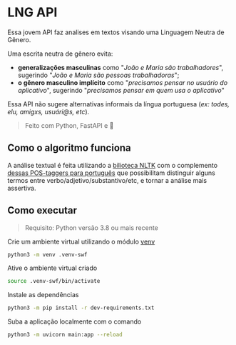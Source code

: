 # LNG API

Essa jovem API faz analises em textos visando uma Linguagem Neutra de Gênero.

Uma escrita neutra de gênero evita: 
- **generalizações masculinas** como  "_João e Maria são trabalhadores_", sugerindo "_João e Maria são pessoas trabalhadoras_";
- **o gênero masculino implícito** como "_precisamos pensar no usuário do aplicativo_", sugerindo "_precisamos pensar em quem usa o aplicativo_"

Essa API não sugere alternativas informais da língua portuguesa (_ex: todes, elu, amigxs, usuári@s, etc_).


> Feito com Python, FastAPI e 💚

## Como o algoritmo funciona 

A análise textual é feita utilizando a [bilioteca NLTK](https://www.nltk.org/) com o complemento [dessas POS-taggers para português](https://github.com/inoueMashuu/POS-tagger-portuguese-nltk) que possibilitam distinguir alguns termos entre verbo/adjetivo/substantivo/etc, e tornar a análise mais assertiva.


## Como executar
> Requisito: Python versão 3.8 ou mais recente

Crie um ambiente virtual utilizando o módulo [venv](https://docs.python.org/pt-br/3/library/venv.html)

```bash
python3 -m venv .venv-swf
```

Ative o ambiente virtual criado

```bash
source .venv-swf/bin/activate
```

Instale as dependências

```bash
python3 -m pip install -r dev-requirements.txt
```

Suba a aplicação localmente com o comando

```bash
python3 -m uvicorn main:app --reload
```


<!--
# Como contribuir

## Corrigir ou melhorar o texto dos feedbacks existentes

Se você identificou um problema ou quer melhorar o texto de um feedback enviado pelo robô, [abra uma issue aqui](https://github.com/betrybe/slack-writing-feedbacks/issues) explicando a proposta de alteração. Nosso time avaliará assim que possível!

## Alterar o código da aplicação

Se você quer resolver uma issue de Bug ou Feature alterando o código da aplicação, entre em contato com [@Bux](https://betrybe.slack.com/archives/D01K3QBS4F6) para receber os devidos alinhamentos e o acesso ☺️



Utilizamos a Events API do Slack para receber eventos de novas mensagens que circulam no Workspace. Mensagens que ocorrem em canais privados e públicos são notificadas ao Bot, e serão analisadas.


Na análise de termos como "os estudantes", usamos a seguinte lógica: 
> Precisa haver a ocorrência de "estudantes" e uma das palavras que a cercam precisa (i) não ser um verbo e (ii) terminar com um marcador de plural masculino ("os", "res", "ões", "ns" ou "ãos").

Para termos como "os usuários" e "os instrutores", que já terminam com um marcador de plural masculino, a ocorrência da própria palavra já implica no feedback. Na análise de outras expressões, atualmente apenas verificamos a ocorrência da string de forma bruta.

Se identificada uma expressão inadequada, ocorre a construção da mensagem de feedback que é enviada através de uma [Ephemeral Message](https://api.slack.com/methods/chat.postEphemeral). Esse tipo de mensagem é visível apenas para a pessoa que escreveu a mensagem original, e as mensagens não são mantidas entre sessões do Slack.

## Padronização dos feedbacks

No arquivo `feedbacks.json` temos 3 pedaços de texto dentro da seção `"default_text"`, que representam a estrutura base da mensagem que o robô envia quando dá um feedback:
- `intro`: Pequena saudação marcando (`<@<user_id>>`) a pessoa que escreveu a mensagem original, citando (`<found_word>`) a expressão que foi usada indevidamente, e linkando (`<<thread_link>|aqui>`) a mensagem contendo a expressão indevida
- `explanation`: Pequeno início para o parágrafo (`<feedback>`) que explica a motivação do feedback àquela expressão.
- `goodbye`: Finalização da mensagem, com link para abertura de issue no repositório

Cada uma dessas partes da mensagem será, por padrão, separada por 1 linha em branco na mensagem final.

Para alterar esses textos, basta alterar o arquivo tendo cuidado para manter a formatação padrão do JSON. Faça suas alterações, nomeie e conclua o commit criando uma nova branch. Prossiga criando o Pull Request, e aguarde que sua sugestão seja revisada pelo time responsável.

### Relação de expressões com seus devidos feedbacks

No arquivo `feedbacks.json` temos a seção `"feedbacks"` que é a relação `expressão a ser evitada` <> `feedback para a expressão, quando usada`.

No exemplo abaixo, as expressões `denegrir`, `denegrindo` e `denegriu` terão o mesmo texto de feedback (representado por `denegrir`), e a expressão `os estudantes` terá outro texto de feedback (representado por `os_estudantes`).

```json
"feedbacks": {
    "denegrir": "denegrir",
    "denegrindo": "denegrir",
    "denegriu": "denegrir",
    "os estudantes": "os_estudantes"
}
```

Os termos `os_estudantes` e `denegrir` fazem referência aos trechos `os_estudantes` e `denegrir` dentro da seção `explanation_patterns` no mesmo arquivo, que armazenam o texto que será usado como feedback na resposta do robô.


Para alterar esses textos, você precisa:
- alterar a seção `"feedbacks"` no arquivo `feedbacks.json`, tendo cuidado para manter a formatação padrão do JSON.
- alterar / criar o trecho correspondente na seção `explanation_patterns`  

Faça suas alterações, nomeie e conclua o commit criando uma nova branch. Prossiga criando o Pull Request, e aguarde que sua sugestão seja revisada.

## Formatação de texto e emojis do Slack

Os textos nas seções `explanation_patterns` e `default_text` podem conter [formatação](https://api.slack.com/reference/surfaces/formatting):
  - Utilize * * para deixar em **Negrito**
  - Utilize _ _ para deixar em _itálico_
  - Utilize ~ ~ para riscar um <s>texto</s>
  - Utilize ` `` ` para destacar o `texto`
  - Utilize <https://www.google.com | criar um link> para [criar um link](https://www.google.com)
  - Para usar emotes, basta adicionar :nome-do-emote: ( ⚠️ Se for um emote padrão do Slack, insira o nome em inglês. Ex: `green_heart` ao invés de `coração_verde` para obter 💚)


## Como rodar localmente

### Tokens de acesso no Slack

Para que a aplicação consiga (mesmo rodando localmente) enviar mensagens para o Slack, é necessário 2 tokens de acesso: `SLACK_BOT_TOKEN` e `SLACK_SIGNING_SECRET`

Procure uma das pessoas colaboradoras do projeto para obter esses Tokens.

### Rodando sem Docker
> Requisito: Python versão 3.8 ou mais recente

Crie um ambiente virtual utilizando o módulo [venv](https://docs.python.org/pt-br/3/library/venv.html)

```bash
python3 -m venv .venv-swf
```

Ative o ambiente virtual criado

```bash
source .venv-swf/bin/activate
```

Instale as dependências

```bash
pip install -r dev-requirements
```

Para testar a função `listen_messages` (responsável por escutar as mensagens do Slack):

```bash
python3 -i app.py
 * Serving Flask app 'app' (lazy loading)
 * Environment: development
 * Debug mode: on
 * Running on http://127.0.0.1:3000/ (Press CTRL+C to quit)
 * Restarting with stat
 * Debugger is active!
 * Debugger PIN: 322-576-941
 |
```

Nesse momento o REPL (terminal interativo do Python) foi aberto. Aperte `ctrl+C` para cancelar a execução do app, mas sem sair do terminal do Python.

-->
